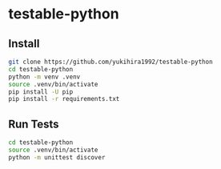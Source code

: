 # testable-python

## Install
```bash
git clone https://github.com/yukihira1992/testable-python
cd testable-python
python -m venv .venv
source .venv/bin/activate
pip install -U pip
pip install -r requirements.txt
```

## Run Tests
```bash
cd testable-python
source .venv/bin/activate
python -m unittest discover
```

